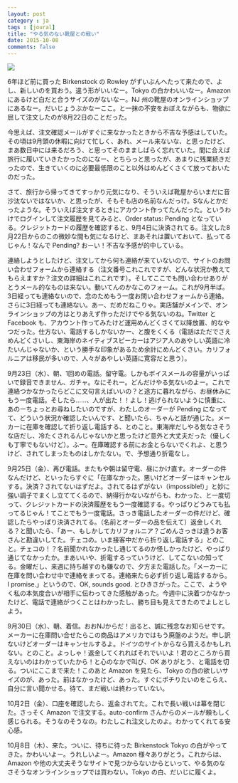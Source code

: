 ```yaml
---
layout: post
category : ja
tags : [joural]
title: "やる気のない靴屋との戦い"
date: 2015-10-08
comments: false
---
```


![](https://lh3.googleusercontent.com/wZstQCRu6UuLnb1og8TPg_4yK0TCOgUEm1nSoczTzDAJcSwGSAsIAlO4lb4C2YvZ1W1flRjfV-OsT0d5yTmxnd7Wuta29VAEm3Ptovc-2hYaVWukjjPQMPDV7aBvSj7g_t8u3-Ag5OVC8guzzFRzbLtcSxdO517oH9tDXv8vH3B_qUtx2i72lJ3RO1q-aayeS5zccFQWE4sX_pEeBCRl-Mp-sAhxnE5gtpyd9jWQavNDR9dvmjjQ6Lv4oxkDgQ5zSbSOoLjJkbZuF1ptbNwKbup0WSWmjamtRegDNhA9lUGYoA5tKzSwuJQ0etAsbcDtR5ifupMPmGNd_X6EELalWaW6kjVc1Sx-q7ekYqDK8WQ_ZyAJMarWYiIC8z3vV4hu36bzCtkHw6ei7NNCFGamvgxFysoI-3toZPUWdXhHWbJs-uRbY8_QfbwkglJKFGNwzspdYDx1BIH7Vwp31w0B3VVecYeBbAyVb2xupueSHh1I4MR4CN7rs4wZ2fbGEoRQIYGoDG6HUj7Syfqd8U7I0_ohveOiB4d2EkQJaKJ4Vq95=w1800-h1200-no)

6年ほど前に買った Birkenstock の Rowley がずいぶんへたって来たので、よし、新しいのを買おう。違う形がいいなー。Tokyo の白かわいいなー。Amazon にあるけど白だと合うサイズのがないなー。NJ 州の靴屋のオンラインショップにあるなー。だいじょうぶかなーここ。と一抹の不安をおぼえながらも、物欲に屈して注文したのが8月22日のことだった。

今思えば、注文確認メールがすぐに来なかったときから不吉な予感はしていた。その頃は9月頭の休暇に向けて忙しく、あれ、メール来ないな、と思ったけど、まあ数日中には来るだろう、と思ってそのまましばらく忘れていた。間に合えば旅行に履いていきたかったのになー、とちらっと思ったが、あまりに残業続きだったので、生きていくのに必要最低限のこと以外はめんどくさくて放っておいたのだった。

さて、旅行から帰ってきてすっかり元気になり、そういえば靴屋からいまだに音沙汰ないではないか、と思ったが、そもそも店の名前なんだっけ。Sなんとかだったような。そういえば注文するときにアカウント作ってたんだった。というわけでログインして注文履歴を見てみると、Order status: Pending となっている。クレジットカードの履歴を確認すると、9月4日に決済されてる。注文した8月22日からのこの微妙な間も気になるけど、まあそれは置いておいて、払ってるじゃん！なんで Pending? おーい！不吉な予感が的中している。

連絡しようとしたけど、注文してから何も連絡が来ていないので、サイトのお問い合わせフォームから連絡する（注文番号これこれですが、どんな状況か教えてもらえますか？注文の詳細はこれこれです）。そしてここでも問い合わせありがとうメール的なものは来ない。動いてんのかなこのフォーム。これが9月半ば。3日経っても連絡ないので、念のためもう一度お問い合わせフォームから連絡。さらに3日経っても連絡ない。あー、だめだねこりゃ。実店舗がメインで、オンラインショップの方はとりあえず作っただけでやる気ないのね。Twitter と Facebook も、アカウント作ってみたけど運用めんどくさくて以降放置、的なやつだった。仕方ない、電話するしかないかー、と腹をくくる（電話はただでさえめんどくさいし、東海岸のネイティブスピーカーはアジア人のあやしい英語に冷たいんじゃないか、という勝手な印象があるため余計にめんどくさい。カリフォルニアは移民が多いので、人々があやしい英語に寛容だと思う）。

9月23日（水）、朝、1回めの電話。留守電。しかもボイスメールの容量がいっぱいで録音できません、ガチャ。なにそれー。どんだけやる気ないのよー。これで連絡つかなかったらどこに文句言えばいいの？と途方に暮れながら、お昼休みにもう一度電話。そしたら……、人が出た！！よし！逃げられないように慎重に、あのーちょっとお尋ねしたいのですが、わたしのオーダーが Pending になってて、どういう状況か確認したいんです、と聞いたら、ちゃんと話が通じた。メーカーに在庫を確認して折り返し電話する、とのこと。東海岸だしやる気なさそうな店だし、冷たくされるんじゃないかと思ったけど意外と大丈夫だった（優しくも丁寧でもないけど）。ふー。在庫確認する前にお金とらないでくれよ、と思うけど、されてしまったものはしかたない。で、予想通り折電なし。

9月25日（金）、再び電話。またもや朝は留守電、昼にかけ直す。オーダーの件なんだけど、といったらすぐに「在庫なかった。悪いけどオーダーはキャンセルする。決済？されてないはずだよ。されてるはずがない（impossible!）」と妙に強い調子でまくし立ててくるので、納得行かないながらも、わかった、と一度切って、クレジットカードの決済履歴をもう一度確認する。やっぱりどうみても払ってるじゃん！てことでもう一度電話。さっき電話したオーダーの件だけど、確認したらやっぱり決済されてる。（名前とオーダーの品を伝えて）返金しくれる？と聞いたら、「あー、もしかしてカリフォルニア？ごめんさっきは違うお客さんと勘違いしてた。チェコの。いま接客中だから折り返し電話する」とのこと。チェコの！？名前聞かれなかったし通じてるのか怪しかったけど、やっぱり通じてなかったか。まあいいや、折電するっていうけど、してこないの知ってる。金曜だし、来週に持ち越すのも嫌なので、夕方また電話した。「メーカーに在庫を問い合わせ中で連絡をまってる。連絡来たら必ず折り返し電話するから。I promise.」というので、OK, sounds good. とひきさがった。ここで、ようやく私の本気度合いが相手に伝わってきた感触があった。今週中に決着つかなかったけど、電話で連絡がつくことはわかったし、勝ち目も見えてきたのでよしとしよう。

9月30日（水）、朝、着信。おおNJからだ！出ると、誠に残念なお知らせです。メーカーに在庫問い合せたらこの商品はアメリカではもう廃盤のようだ。申し訳ないけどオーダーはキャンセルするよ。ドイツのサイトからなら買えるかもしれない。とのこと。よっしゃ！返金してくれればそれでいいよ！君のところから買えないのはわかっていたから！と心のなかで叫び、OK ありがとう、と電話を切る。ついにここまで来た！このあと Amazon を見たら、Tokyo の白の欲しいサイズのが、あった。前はなかったけど、あった。すぐにポチりたいのをこらえ、自分に言い聞かせる。待て、まだ戦いは終わっていない。

10月2日（金）、口座を確認したら、返金されてた。これで長い戦いは幕を閉じた。さっそく Amazon で注文する。auto-confirm さんからのメールが頼もしく感じられる。そうなのそうなの。わたしこれ注文したのよ。わかってくれてる安心感。

10月8日（木）、来た。ついに、待ちに待った Birkenstock Tokyo の白がやってきた。かわいいよー。うれしいよー。Amazon 様々ありがとう。これからは、Amazon や他の大丈夫そうなサイトで見つからないからといって、やる気のなさそうなオンラインショップでは買わない。Tokyo の白、だいじに履くよ。
